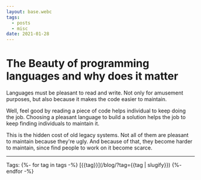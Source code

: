 ```yaml
---
layout: base.webc
tags: 
  - posts
  - misc
date: 2021-01-28
---
```

# The Beauty of programming languages and why does it matter

Languages must be pleasant to read and write. Not only for amusement purposes,
but also because it makes the code easier to maintain.

Well, feel good by reading a piece of code helps individual to keep doing the
job. Choosing a pleasant language to build a solution helps the job to keep
finding individuals to maintain it.

This is the hidden cost of old legacy systems. Not all of them are pleasant to
maintain because they're ugly. And because of that, they become harder to
maintain, since find people to work on it become scarce.

---
Tags:
{%- for tag in tags -%}
[{{tag}}](/blog/?tag={{tag | slugify}})
{%- endfor -%}

